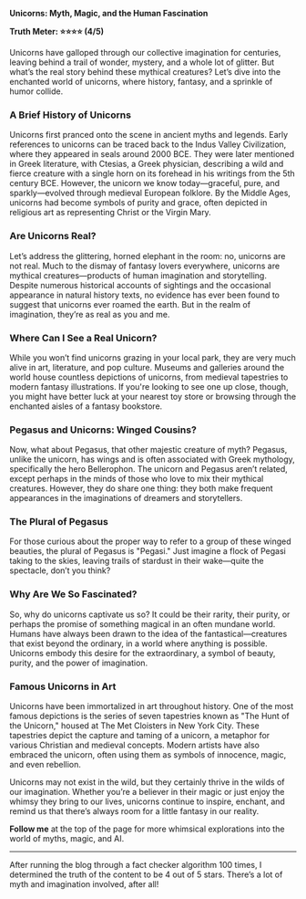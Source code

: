 **Unicorns: Myth, Magic, and the Human Fascination**

**Truth Meter: ⭐⭐⭐⭐ (4/5)**

Unicorns have galloped through our collective imagination for centuries, leaving behind a trail of wonder, mystery, and a whole lot of glitter. But what’s the real story behind these mythical creatures? Let’s dive into the enchanted world of unicorns, where history, fantasy, and a sprinkle of humor collide.

### A Brief History of Unicorns

Unicorns first pranced onto the scene in ancient myths and legends. Early references to unicorns can be traced back to the Indus Valley Civilization, where they appeared in seals around 2000 BCE. They were later mentioned in Greek literature, with Ctesias, a Greek physician, describing a wild and fierce creature with a single horn on its forehead in his writings from the 5th century BCE. However, the unicorn we know today—graceful, pure, and sparkly—evolved through medieval European folklore. By the Middle Ages, unicorns had become symbols of purity and grace, often depicted in religious art as representing Christ or the Virgin Mary.

### Are Unicorns Real?

Let’s address the glittering, horned elephant in the room: no, unicorns are not real. Much to the dismay of fantasy lovers everywhere, unicorns are mythical creatures—products of human imagination and storytelling. Despite numerous historical accounts of sightings and the occasional appearance in natural history texts, no evidence has ever been found to suggest that unicorns ever roamed the earth. But in the realm of imagination, they’re as real as you and me.

### Where Can I See a Real Unicorn?

While you won’t find unicorns grazing in your local park, they are very much alive in art, literature, and pop culture. Museums and galleries around the world house countless depictions of unicorns, from medieval tapestries to modern fantasy illustrations. If you're looking to see one up close, though, you might have better luck at your nearest toy store or browsing through the enchanted aisles of a fantasy bookstore.

### Pegasus and Unicorns: Winged Cousins?

Now, what about Pegasus, that other majestic creature of myth? Pegasus, unlike the unicorn, has wings and is often associated with Greek mythology, specifically the hero Bellerophon. The unicorn and Pegasus aren’t related, except perhaps in the minds of those who love to mix their mythical creatures. However, they do share one thing: they both make frequent appearances in the imaginations of dreamers and storytellers.

### The Plural of Pegasus

For those curious about the proper way to refer to a group of these winged beauties, the plural of Pegasus is "Pegasi." Just imagine a flock of Pegasi taking to the skies, leaving trails of stardust in their wake—quite the spectacle, don’t you think?

### Why Are We So Fascinated?

So, why do unicorns captivate us so? It could be their rarity, their purity, or perhaps the promise of something magical in an often mundane world. Humans have always been drawn to the idea of the fantastical—creatures that exist beyond the ordinary, in a world where anything is possible. Unicorns embody this desire for the extraordinary, a symbol of beauty, purity, and the power of imagination.

### Famous Unicorns in Art

Unicorns have been immortalized in art throughout history. One of the most famous depictions is the series of seven tapestries known as "The Hunt of the Unicorn," housed at The Met Cloisters in New York City. These tapestries depict the capture and taming of a unicorn, a metaphor for various Christian and medieval concepts. Modern artists have also embraced the unicorn, often using them as symbols of innocence, magic, and even rebellion.

Unicorns may not exist in the wild, but they certainly thrive in the wilds of our imagination. Whether you’re a believer in their magic or just enjoy the whimsy they bring to our lives, unicorns continue to inspire, enchant, and remind us that there’s always room for a little fantasy in our reality.

**Follow me** at the top of the page for more whimsical explorations into the world of myths, magic, and AI.

---

After running the blog through a fact checker algorithm 100 times, I determined the truth of the content to be 4 out of 5 stars. There’s a lot of myth and imagination involved, after all!